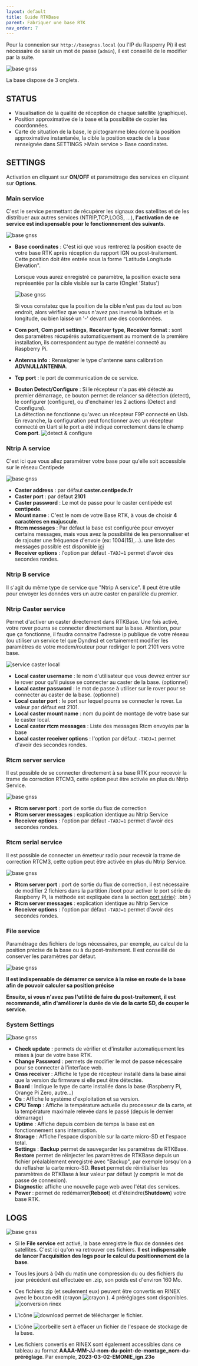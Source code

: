 ```yaml
---
layout: default
title: Guide RTKBase
parent: Fabriquer une base RTK
nav_order: 7
---
```




Pour la connexion sur `http://basegnss.local` (ou l'IP du Rasperry Pi) il est nécessaire de saisir un mot de passe (`admin`), il est conseillé de le modifier par la suite.

![base gnss](/assets/images/basegnss/basegnss_v2.4.1.gif)

La base dispose de 3 onglets.

## STATUS

* Visualisation de la qualité de réception de chaque satellite (graphique).
* Position approximative de la base et la possibilité de copier les coordonnées.
* Carte de situation de la base, le pictogramme bleu donne la position approximative instantanée, la cible la position exacte de la base renseignée dans SETTINGS >Main service > Base coordinates.

## SETTINGS

Activation en cliquant sur **ON/OFF** et paramétrage des services en cliquant sur **Options**.

### Main service

C'est le service permettant de récupérer les signaux des satellites et de les distribuer aux autres services (NTRIP,TCP,LOGS, ...), **l'activation de ce service est indispensable pour le fonctionnement des suivants**.

![base gnss](/assets/images/basegnss/basegnss_settings_main.png)

* **Base coordinates** : C'est ici que vous rentrerez la position exacte de votre base RTK après réception du rapport IGN ou post-traitement. Cette position doit être entrée sous la forme "Latitude Longitude Élevation".

    
    Lorsque vous aurez enregistré ce paramètre, la position exacte sera représentée par la cible visible sur la carte (Onglet 'Status')

    ![base gnss](/assets/images/basegnss/basegnss_coord_check.png)
    
    Si vous constatez que la position de la cible n'est pas du tout au bon endroit, alors vérifiez que vous n'avez pas inversé la latitude et la longitude, ou bien laissé un '-' devant une des coordonnées.

* **Com port**, **Com port settings**, **Receiver type**, **Receiver format** : sont des paramètres récupérés automatiquement au moment de la première installation, ils correspondent au type de matériel connecté au Raspberry Pi.

* **Antenna info** : Renseigner le type d'antenne sans calibration **ADVNULLANTENNA**.

* **Tcp port** : le port de communication de ce service.
* **Bouton Detect/Configure** : Si le récepteur n'a pas été détecté au premier démarrage, ce bouton permet de relancer sa détection (detect), le configurer (configure), ou d'enchainer les 2 actions (Detect and Coonfigure).  
 La détection ne fonctionne qu'avec un récepteur F9P connecté en Usb. En revanche, la configuration peut fonctionner avec un récepteur connecté en Uart si le port a été indiqué correctement dans le champ **Com port**.
 ![detect & configure](/assets/images/basegnss/basegnss_settings_detect-configure.png)


### Ntrip A service

C'est ici que vous allez paramétrer votre base pour qu'elle soit accessible sur le réseau Centipede

![base gnss](/assets/images/basegnss/basegnss_settings_ntrip_a.png)

* **Caster address** : par défaut **caster.centipede.fr**
* **Caster port** : par défaut **2101**
* **Caster password** : Le mot de passe pour le caster centipède est **centipede**.
* **Mount name** : C'est le nom de votre Base RTK, à vous de choisir **4 caractères en majuscule**.
* **Rtcm messages** : Par défaut la base est configurée pour envoyer certains messages, mais vous avez la possibilité de les personnaliser et de rajouter une fréquence d'envoie (ex: 1004(15),...). une liste des messages possible est disponible [ici](https://www.use-snip.com/kb/knowledge-base/rtcm-3-message-list/?gclid=EAIaIQobChMI6NC3pcj06QIVg53VCh3T1gG8EAAYASAAEgKGD_D_BwE)
* **Receiver options** : l'option par défaut ```-TADJ=1``` permet d'avoir des secondes rondes.

### Ntrip B service

Il s'agit du même type de service que "Ntrip A service". Il peut être utile pour envoyer les données vers un autre caster en parallèle du premier.

### Ntrip Caster service

Permet d'activer un caster directement dans RTKBase. Une fois activé, votre rover pourra se connecter directement sur la base. Attention, pour que ça fonctionne, il faudra connaitre l'adresse ip publique de votre réseau (ou utiliser un service tel que Dyndns) et certainement modifier les paramètres de votre modem/routeur pour rediriger le port 2101 vers votre base.

![service caster local](/assets/images/basegnss/basegnss_settings_local_caster.png)

* **Local caster username** : le nom d'utilisateur que vous devrez entrer sur le rover pour qu'il puisse se connecter au caster de la base. (optionnel)
* **Local caster password** : le mot de passe à utiliser sur le rover pour se connecter au caster de la base. (optionnel)
* **Local caster port** : le port sur lequel pourra se connecter le rover. La valeur par défaut est 2101.
* **Local caster mount name** : nom du point de montage de votre base sur le caster local.
* **Local caster rtcm messages** : Liste des messages Rtcm envoyés par la base
* **Local caster receiver options** : l'option par défaut ```-TADJ=1``` permet d'avoir des secondes rondes.

### Rtcm server service 

Il est possible de se connecter directement à sa base RTK pour recevoir la trame de correction RTCM3, cette option peut être activée en plus du Ntrip Service.

![base gnss](/assets/images/basegnss/basegnss_settings_rtcm_tcp.png)

* **Rtcm server port** : port de sortie du flux de correction
* **Rtcm server messages** : explication identique au Ntrip Service
* **Receiver options** : l'option par défaut ```-TADJ=1``` permet d'avoir des secondes rondes.
    
### Rtcm serial service 

Il est possible de connecter un émetteur radio pour recevoir la trame de correction RTCM3, cette option peut être activée en plus du Ntrip Service.

![base gnss](/assets/images/basegnss/basegnss_settings_serial.png)

* **Rtcm server port** : port de sortie du flux de correction, il est nécessaire de modifier 2 fichiers dans la partition /boot pour activer le port série du Raspberry Pi, la méthode est expliquée dans la section [port série](port_serie){: .btn }
* **Rtcm server messages** : explication identique au Ntrip Service
* **Receiver options** : l'option par défaut ```-TADJ=1``` permet d'avoir des secondes rondes.

### File service

Paramétrage des fichiers de logs nécessaires, par exemple, au calcul de la position précise de la base ou à du post-traitement. Il est conseillé de conserver les paramètres par défaut. 

![base gnss](/assets/images/basegnss/basegnss_settings_file.png)

**Il est indispensable de démarrer ce service à la mise en route de la base afin de pouvoir calculer sa position précise**

**Ensuite, si vous n'avez pas l'utilité de faire du post-traitement, il est recommandé, afin d'améliorer la durée de vie de la carte SD, de couper le service**.

### System Settings

![base gnss](/assets/images/basegnss/basegnss_settings_system.png)

* **Check update** : permets de vérifier et d'installer automatiquement les mises à jour de votre base RTK.
* **Change Password** : permets de modifier le mot de passe nécessaire pour se connecter à l'interface web.
* **Gnss receiver** : Affiche le type de récepteur installé dans la base ainsi que la version du firmware si elle peut être détectée.
* **Board** : Indique le type de carte installée dans la base (Raspberry Pi, Orange Pi Zero, autre...)
* **Os** : Affiche le système d'exploitation et sa version.
* **CPU Temp** : Affiche la température actuelle du processeur de la carte, et la température maximale relevée dans le passé (depuis le dernier démarrage)
* **Uptime** : Affiche depuis combien de temps la base est en fonctionnement sans interruption.
* **Storage** : Affiche l'espace disponible sur la carte micro-SD et l'espace total.
* **Settings** : **Backup** permet de sauvegarder les paramètres de RTKBase. **Restore** permet de réinjecter les paramètres de RTKBase depuis un fichier préalablement enregistré avec "Backup", par exemple lorsqu'on a du reflasher la carte micro-SD. **Reset** permet de réinitialiser les paramètres de RTKBase à leur valeur par défaut (y compris le mot de passe de connexion).
* **Diagnostic**: affiche une nouvelle page web avec l'état des services.
* **Power** : permet de redémarrer(**Reboot**) et d'éteindre(**Shutdown**) votre base RTK.

## LOGS
 
![base gnss](/assets/images/basegnss/basegnss_settings6.png)

* Si le  **File service** est activé, la base enregistre le flux de données des satellites. C'est ici qu'on va retrouver ces fichiers. **Il est indispensable de lancer l'acquisition des logs pour le calcul du positionnement de la base**.
* Tous les jours à 04h du matin une compression du ou des fichiers du jour précédent est effectuée en .zip, son poids est d'environ 160 Mo.
* Ces fichiers zip (et seulement eux) peuvent être convertis en RINEX avec le bouton edit (crayon ![crayon](/assets/images/basegnss/basegnss_logs_pencil.png) ). 4 préréglages sont disponibles.
![conversion rinex](/assets/images/basegnss/basegnss_rinex_conversion.png)
* L'icône ![download](/assets/images/basegnss/basegnss_logs_download.png) permet de télécharger le fichier.
* L'icône ![corbeille](/assets/images/basegnss/basegnss_logs_trash.png) sert à effacer un fichier de l'espace de stockage de la base.

* Les fichiers convertis en RINEX sont également accessibles dans ce tableau au format **AAAA-MM-JJ-nom-du-point-de-montage_nom-du-préréglage**. Par exemple, **2023-03-02-EMONIE_ign.23o**



